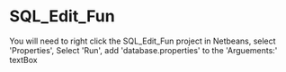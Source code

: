 # SQL_Edit_Fun
You will need to right click the SQL_Edit_Fun project in Netbeans, select 'Properties', Select 'Run', add 'database.properties' to the 'Arguements:' textBox
